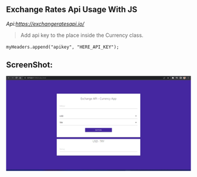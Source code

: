 Exchange Rates Api Usage With JS
-
*Api:https://exchangeratesapi.io/*
 

> Add api key to the place inside the Currency class.

`myHeaders.append("apikey", "HERE_API_KEY");`

ScreenShot:
-
![ss](https://github.com/Furkannc/Exchange-Rates-Api-With-JS/blob/main/Exchange-rates/ss.png?raw=true)
    
